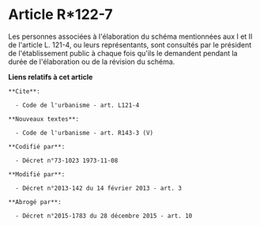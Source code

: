 # Article R*122-7

Les personnes associées à l'élaboration du schéma mentionnées aux I et II de l'article L. 121-4, ou leurs représentants, sont
consultés par le président de l'établissement public à chaque fois qu'ils le demandent pendant la durée de l'élaboration ou
de la révision du schéma.

**Liens relatifs à cet article**

	**Cite**:

	  - Code de l'urbanisme - art. L121-4

	**Nouveaux textes**:

	  - Code de l'urbanisme - art. R143-3 (V)

	**Codifié par**:

	  - Décret n°73-1023 1973-11-08

	**Modifié par**:

	  - Décret n°2013-142 du 14 février 2013 - art. 3

	**Abrogé par**:

	  - Décret n°2015-1783 du 28 décembre 2015 - art. 10
